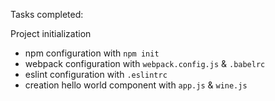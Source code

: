 Tasks completed:

Project initialization

- npm configuration with `npm init`
- webpack configuration with `webpack.config.js` & `.babelrc` 
- eslint configuration with `.eslintrc`
- creation hello world component with `app.js` & `wine.js`

